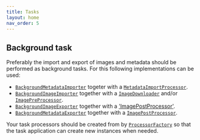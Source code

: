 ```yaml
---
title: Tasks
layout: home
nav_order: 5
---
```


## Background task

Preferably the import and export of images and metadata should be performed as background tasks. For this following implementations can be used:

- [`BackgroundMetadataImporter`](https://github.com/imi-bigpicture/slidetap/tree/v0.2.0/slidetap-app/slidetap/importer/metadata_importer.py) togeter with a [`MetadataImportProcessor`](https://github.com/imi-bigpicture/slidetap/tree/v0.2.0/slidetap-app/slidetap/task/processors/metadata/metadata_import_processor.py).
- [`BackgroundImageImporter`](https://github.com/imi-bigpicture/slidetap/tree/v0.2.0/slidetap-app/slidetap/importer/image_importer.py) together with a [`ImageDownloader`](https://github.com/imi-bigpicture/slidetap/tree/v0.2.0/slidetap-app/slidetap/task/processors/image/image_downloader.py) and/or [`ImagePreProcessor`](https://github.com/imi-bigpicture/slidetap/tree/v0.2.0/slidetap-app/slidetap/task/processors/image/image_processor.py).
- [`BackgroundImageExporter`](https://github.com/imi-bigpicture/slidetap/tree/v0.2.0/slidetap-app/slidetap/exporter/image_exporter.py) together with a ['ImagePostProcessor'](https://github.com/imi-bigpicture/slidetap/tree/v0.2.0/slidetap-app/slidetap/task/processors/image/image_processor.py).
- [`BackgroundMetadataExporter`](https://github.com/imi-bigpicture/slidetap/tree/v0.2.0/slidetap-app/slidetap/exporter/image_exporter.py) together with a [`ImagePostProcessor`](https://github.com/imi-bigpicture/slidetap/tree/v0.2.0/slidetap-app/slidetap/task/processors/image/image_processor.py).

Your task processors should be created from by [`ProcessorFactory`](https://github.com/imi-bigpicture/slidetap/tree/v0.2.0/slidetap-app/slidetap/task/processors/processor_factory.py) so that the task application can create new instances when needed.
